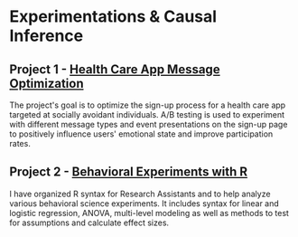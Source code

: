 # Experimentations & Causal Inference

## Project 1 - [Health Care App Message Optimization](https://github.com/yyklee/Health-Care-App-Optimization)
The project's goal is to optimize the sign-up process for a health care app targeted at socially avoidant individuals. A/B testing is used to experiment with different message types and event presentations on the sign-up page to positively influence users' emotional state and improve participation rates.

## Project 2 - [Behavioral Experiments with R](https://github.com/yyklee/R-for-behavioral-experimentations)
I have organized R syntax for Research Assistants and to help analyze various behavioral science experiments. It includes syntax for linear and logistic regression, ANOVA, multi-level modeling as well as methods to test for assumptions and calculate effect sizes.
